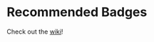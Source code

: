 # Recommended Badges

Check out the [wiki](https://github.com/learnbenlearn/RecommendedBadges/wiki)!
